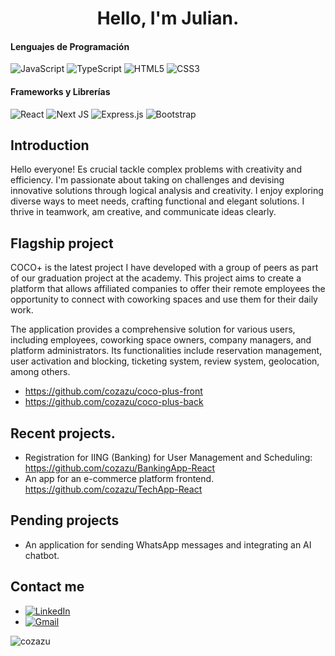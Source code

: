 <h1 align="center">Hello, I'm Julian.</h1>

#### Lenguajes de Programación
![JavaScript](https://img.shields.io/badge/javascript-%23323330.svg?style=flat&logo=javascript&logoColor=%23F7DF1E)
![TypeScript](https://img.shields.io/badge/typescript-%23007ACC.svg?style=flat&logo=typescript&logoColor=white)
![HTML5](https://img.shields.io/badge/html5-%23E34F26.svg?style=flat&logo=html5&logoColor=white)
![CSS3](https://img.shields.io/badge/css3-%231572B6.svg?style=flat&logo=css3&logoColor=white)

#### Frameworks y Librerías
![React](https://img.shields.io/badge/react-%2320232a.svg?style=flat&logo=react&logoColor=%2361DAFB)
![Next JS](https://img.shields.io/badge/Next-black?style=flat&logo=next.js&logoColor=white)
![Express.js](https://img.shields.io/badge/express.js-%23404d59.svg?style=flat&logo=express&logoColor=%2361DAFB)
![Bootstrap](https://img.shields.io/badge/bootstrap-%23563D7C.svg?style=flat&logo=bootstrap&logoColor=white)

## Introduction

Hello everyone! Es crucial tackle complex problems with creativity and efficiency. I'm passionate about taking on challenges and devising innovative solutions through logical analysis and creativity. I enjoy exploring diverse ways to meet needs, crafting functional and elegant solutions. I thrive in teamwork, am creative, and communicate ideas clearly.

## Flagship project 
COCO+ is the latest project I have developed with a group of peers as part of our graduation project at the academy. This project aims to create a platform that allows affiliated companies to offer their remote employees the opportunity to connect with coworking spaces and use them for their daily work.

The application provides a comprehensive solution for various users, including employees, coworking space owners, company managers, and platform administrators. Its functionalities include reservation management, user activation and blocking, ticketing system, review system, geolocation, among others.

- <a href="coco-plus-front" target="_blank">https://github.com/cozazu/coco-plus-front </a>
- <a href="coco-plus-back" target="_blank">https://github.com/cozazu/coco-plus-back </a>


## Recent projects.
- Registration for IING (Banking) for User Management and Scheduling: <a href="https://github.com/cozazu/BankingApp-React" target="_blank">https://github.com/cozazu/BankingApp-React </a>
- An app for an e-commerce platform frontend. <a>https://github.com/cozazu/TechApp-React </a>

## Pending projects
- An application for sending WhatsApp messages and integrating an AI chatbot.

## Contact me
- [![LinkedIn](https://img.shields.io/badge/LinkedIn-%230077B5.svg?logo=linkedin&logoColor=white)](https://www.linkedin.com/in/julian-aranzazu-95837a207/)
- [![Gmail](https://img.shields.io/badge/Gmail-D14836?style=flat&logo=gmail&logoColor=white)](mailto:aranzazuarcila@gmail.com)
  
<p><img align="left" src="https://github-readme-stats.vercel.app/api/top-langs?username=cozazu&show_icons=true&theme=dark&locale=es&layout=compact" alt="cozazu" /></p>


